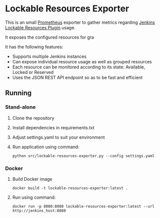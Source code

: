 # Lockable Resources Exporter

This is an small [Prometheus](https://prometheus.io/) exporter to gather metrics regarding [Jenkins Lockable Resources Plugin](https://plugins.jenkins.io/lockable-resources/) usage. 

It exposes the configured resources for gra

It has the following features:
* Supports multiple Jenkins instances
* Can expose individual resource usage as well as grouped resources
* Each resource can be monitored according to its state: Available, Locked or Reserved
* Uses the JSON REST API endpoint so as to be fast and efficient

## Running

### Stand-alone
1. Clone the repository
2. Install dependencies in requirements.txt
3. Adjust settings.yaml to suit your environment
4. Run application using command:

   `python src/lockable-resources-exporter.py --config settings.yaml`

### Docker
1. Build Docker image

    `docker build -t lockable-resources-exporter:latest .`
2. Run using command:

    `docker run -p 8080:8080 lockable-resources-exporter:latest --url http://jenkins_host:8080`
